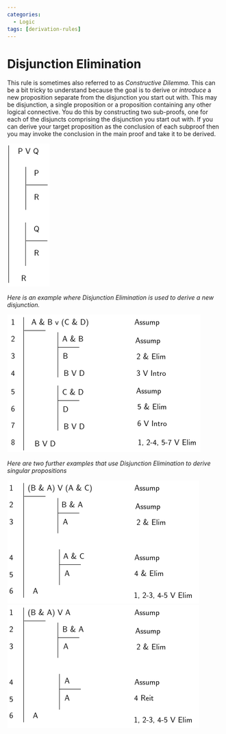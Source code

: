 ```yaml
---
categories:
  - Logic
tags: [derivation-rules]
---
```


# Disjunction Elimination

This rule is sometimes also referred to as _Constructive Dilemma_. This can be a bit tricky to understand because the goal is to derive or _introduce_ a new proposition separate from the disjunction you start out with. This may be disjunction, a single proposition or a proposition containing any other logical connective. You do this by constructing two sub-proofs, one for each of the disjuncts comprising the disjunction you start out with. If you can derive your target proposition as the conclusion of each subproof then you may invoke the conclusion in the main proof and take it to be derived.

![](/img/disjunc-elim.png)

_Here is an example where Disjunction Elimination is used to derive a new disjunction._

![](/img/proofs-drawio-Page-6.drawio.png)

_Here are two further examples that use Disjunction Elimination to derive singular propositions_

![](/img/ORelim1.png)
![](/img/ORelim2.png)
